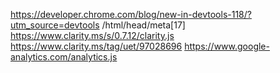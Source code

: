 https://developer.chrome.com/blog/new-in-devtools-118/?utm_source=devtools
/html/head/meta[17]
https://www.clarity.ms/s/0.7.12/clarity.js
https://www.clarity.ms/tag/uet/97028696
https://www.google-analytics.com/analytics.js
